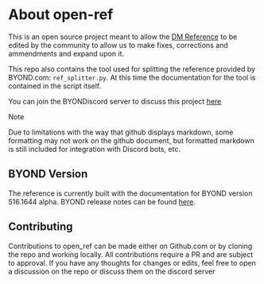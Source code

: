 # About open-ref
This is an open source project meant to allow the [DM Reference](https://www.byond.com/docs/ref/) to be edited by the community to allow us to make fixes, corrections and ammendments and expand upon it.

This repo also contains the tool used for splitting the reference provided by BYOND.com: `ref_splitter.py`.  At this time the documentation for the tool is contained in the script itself.

You can join the BYONDiscord server to discuss this project [here](https://discord.gg/pTFccGgnAr)

> [!NOTE]
> Due to limitations with the way that github displays markdown, some formatting may not work on the github document, but formatted markdown is still included for integration with Discord bots, etc.

## BYOND Version
The reference is currently built with the documentation for BYOND version 516.1644 alpha. 
BYOND release notes can be found [here](https://www.byond.com/docs/notes/515.html).

## Contributing
Contributions to open_ref can be made either on Github.com or by cloning the repo and working locally.
All contributions require a PR and are subject to approval.
If you have any thoughts for changes or edits, feel free to open a discussion on the repo or discuss them on the discord server
